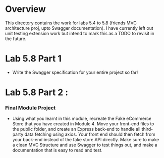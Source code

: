 # Overview
This directory contains the work for labs 5.4 to 5.8 (friends MVC architecture proj, upto Swagger documentation). I have currently left out unit testing extension work but intend to mark this as a TODO to revisit in the future.


# Lab 5.8 Part 1
- Write the Swagger specification for your entire project so far!

# Lab 5.8 Part 2 :
### Final Module Project
- Using what you learnt in this module, recreate the Fake eCommerce Store that you have
created in Module 4. Move your front-end files to the public folder, and create an Express
back-end to handle all third-party data fetching using axios. Your front end should then
fetch from your back-end instead of the fake store API directly.
Make sure to make a clean MVC Structure and use Swagger to test things out, and make a
documentation that is easy to read and test.